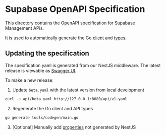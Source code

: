 # Supabase OpenAPI Specification

This directory contains the OpenAPI specification for Supabase Management APIs.

It is used to automatically generate the Go [client](pkg/api/client.gen.go) and [types](pkg/api/types.gen.go).

## Updating the specification

The specification yaml is generated from our NestJS middleware. The latest release is viewable as [Swagger UI](https://api.supabase.com/api/v1).

To make a new release:

1. Update `beta.yaml` with the latest version from local development

```bash
curl -o api/beta.yaml http://127.0.0.1:8080/api/v1-yaml
```

2. Regenerate the Go client and API types

```bash
go generate tools/codegen/main.go
```

3. [Optional] Manually add [properties](https://swagger.io/docs/specification/basic-structure/) not generated by NestJS
